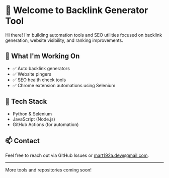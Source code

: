 # 👋 Welcome to Backlink Generator Tool

Hi there! I'm building automation tools and SEO utilities focused on backlink generation, website visibility, and ranking improvements.

## 🔧 What I'm Working On

- ✅ Auto backlink generators
- ✅ Website pingers
- ✅ SEO health check tools
- ✅ Chrome extension automations using Selenium

## 🧠 Tech Stack

- Python & Selenium
- JavaScript (Node.js)
- GitHub Actions (for automation)

## 📫 Contact

Feel free to reach out via GitHub Issues or mart192a.dev@gmail.com.

---

More tools and repositories coming soon!
